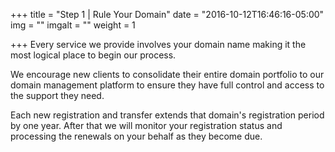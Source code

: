 +++
title = "Step 1 | Rule Your Domain"
date = "2016-10-12T16:46:16-05:00"
img = ""
imgalt = ""
weight = 1

+++
Every service we provide involves your domain name making it the most logical place to begin our process.
<!--more-->

We encourage new clients to consolidate their entire domain portfolio to our domain management platform to ensure they have full control and access to the support they need.

Each new registration and transfer extends that domain's registration period by one year. After that we will monitor your registration status and processing the renewals on your behalf as they become due.
<!--more-->
